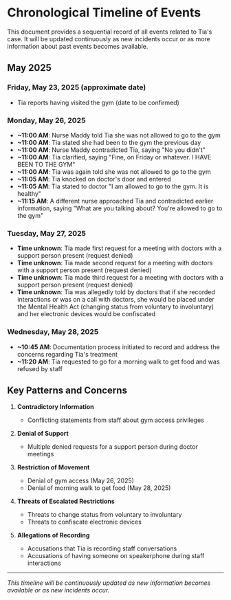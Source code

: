 # Chronological Timeline of Events

This document provides a sequential record of all events related to Tia's case. It will be updated continuously as new incidents occur or as more information about past events becomes available.

## May 2025

### Friday, May 23, 2025 (approximate date)
- Tia reports having visited the gym (date to be confirmed)

### Monday, May 26, 2025
- **~11:00 AM**: Nurse Maddy told Tia she was not allowed to go to the gym
- **~11:00 AM**: Tia stated she had been to the gym the previous day
- **~11:00 AM**: Nurse Maddy contradicted Tia, saying "No you didn't"
- **~11:00 AM**: Tia clarified, saying "Fine, on Friday or whatever. I HAVE BEEN TO THE GYM"
- **~11:00 AM**: Tia was again told she was not allowed to go to the gym
- **~11:05 AM**: Tia knocked on doctor's door and entered
- **~11:05 AM**: Tia stated to doctor "I am allowed to go to the gym. It is healthy"
- **~11:15 AM**: A different nurse approached Tia and contradicted earlier information, saying "What are you talking about? You're allowed to go to the gym"

### Tuesday, May 27, 2025
- **Time unknown**: Tia made first request for a meeting with doctors with a support person present (request denied)
- **Time unknown**: Tia made second request for a meeting with doctors with a support person present (request denied)
- **Time unknown**: Tia made third request for a meeting with doctors with a support person present (request denied)
- **Time unknown**: Tia was allegedly told by doctors that if she recorded interactions or was on a call with doctors, she would be placed under the Mental Health Act (changing status from voluntary to involuntary) and her electronic devices would be confiscated

### Wednesday, May 28, 2025
- **~10:45 AM**: Documentation process initiated to record and address the concerns regarding Tia's treatment
- **~11:20 AM**: Tia requested to go for a morning walk to get food and was refused by staff

## Key Patterns and Concerns

1. **Contradictory Information**
   - Conflicting statements from staff about gym access privileges

2. **Denial of Support**
   - Multiple denied requests for a support person during doctor meetings

3. **Restriction of Movement**
   - Denial of gym access (May 26, 2025)
   - Denial of morning walk to get food (May 28, 2025)

4. **Threats of Escalated Restrictions**
   - Threats to change status from voluntary to involuntary
   - Threats to confiscate electronic devices

5. **Allegations of Recording**
   - Accusations that Tia is recording staff conversations
   - Accusations of having someone on speakerphone during staff interactions

---

*This timeline will be continuously updated as new information becomes available or as new incidents occur.*

